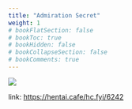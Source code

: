 ```yaml
---
title: "Admiration Secret"
weight: 1
# bookFlatSection: false
# bookToc: true
# bookHidden: false
# bookCollapseSection: false
# bookComments: true
---
```


![](https://cdn.jsdelivr.net/gh/reiuyfan/imagehosting@main/blog/20210111055554133.jpg)

link: <https://hentai.cafe/hc.fyi/6242>